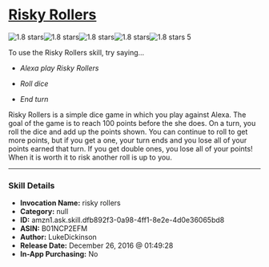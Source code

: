 # [Risky Rollers](http://alexa.amazon.com/#skills/amzn1.ask.skill.dfb892f3-0a98-4ff1-8e2e-4d0e36065bd8)
![1.8 stars](../../images/ic_star_black_18dp_1x.png)![1.8 stars](../../images/ic_star_half_black_18dp_1x.png)![1.8 stars](../../images/ic_star_border_black_18dp_1x.png)![1.8 stars](../../images/ic_star_border_black_18dp_1x.png)![1.8 stars](../../images/ic_star_border_black_18dp_1x.png) 5

To use the Risky Rollers skill, try saying...

* *Alexa play Risky Rollers*

* *Roll dice*

* *End turn*

Risky Rollers is a simple dice game in which you play against Alexa. The goal of the game is to reach 100 points before the she does. On a turn, you roll the dice and add up the points shown. You can continue to roll to get more points, but if you get a one, your turn ends and you lose all of your points earned that turn. If you get double ones, you lose all of your points! When it is worth it to risk another roll is up to you.

***

### Skill Details

* **Invocation Name:** risky rollers
* **Category:** null
* **ID:** amzn1.ask.skill.dfb892f3-0a98-4ff1-8e2e-4d0e36065bd8
* **ASIN:** B01NCP2EFM
* **Author:** LukeDickinson
* **Release Date:** December 26, 2016 @ 01:49:28
* **In-App Purchasing:** No
